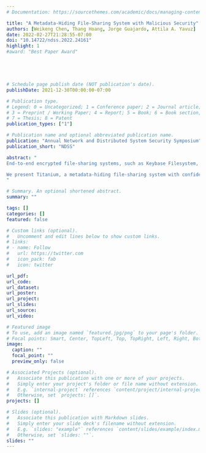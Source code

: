 ```yaml
---
# Documentation: https://sourcethemes.com/academic/docs/managing-content/

title: "A Metadata-Hiding File-Sharing System with Malicious Security"
authors: [Weikeng Chen, Thang Hoang, Jorge Guajardo, Attila A. Yavuz]
date: 2022-02-27T21:28:55-07:00
doi: "10.14722/ndss.2022.24161"
highlight: 1
#award: "Best Paper Award"





# Schedule page publish date (NOT publication's date).
publishDate: 2021-12-30T00:00:00-07:00

# Publication type.
# Legend: 0 = Uncategorized; 1 = Conference paper; 2 = Journal article;
# 3 = Preprint / Working Paper; 4 = Report; 5 = Book; 6 = Book section;
# 7 = Thesis; 8 = Patent
publication_types: ["1"]

# Publication name and optional abbreviated publication name.
publication: "Annual Network and Distributed System Security Symposium"
publication_short: "NDSS"

abstract: "
End-to-end encrypted file-sharing systems, such as Keybase Filesystem, enable users to share files stored in the cloud without revealing the contents to the servers. However, the servers still learn metadata, such as user identities and access patterns. Prior works have tried to remove such leakage but relied on strong trust assumptions. Metal (NDSS’20) is not secure against malicious servers. MCORAM (ASIACRYPT’20) offers confiden- tiality against malicious servers, but not integrity.\\

We present Titanium, a metadata-hiding file-sharing system with confidentiality and integrity against both malicious users and servers. Compared with MCORAM, the state-of-the-art with con- fidentiality (but not integrity) against malicious servers, Titanium additionally offers integrity. Experiments show that Titanium is 5× to 200× faster, or even more, than MCORAM.
"

# Summary. An optional shortened abstract.
summary: ""

tags: []
categories: []
featured: false

# Custom links (optional).
#   Uncomment and edit lines below to show custom links.
# links:
# - name: Follow
#   url: https://twitter.com
#   icon_pack: fab
#   icon: twitter

url_pdf:
url_code:
url_dataset:
url_poster:
url_project:
url_slides:
url_source:
url_video:

# Featured image
# To use, add an image named `featured.jpg/png` to your page's folder. 
# Focal points: Smart, Center, TopLeft, Top, TopRight, Left, Right, BottomLeft, Bottom, BottomRight.
image:
  caption: ""
  focal_point: ""
  preview_only: false

# Associated Projects (optional).
#   Associate this publication with one or more of your projects.
#   Simply enter your project's folder or file name without extension.
#   E.g. `internal-project` references `content/project/internal-project/index.md`.
#   Otherwise, set `projects: []`.
projects: []

# Slides (optional).
#   Associate this publication with Markdown slides.
#   Simply enter your slide deck's filename without extension.
#   E.g. `slides: "example"` references `content/slides/example/index.md`.
#   Otherwise, set `slides: ""`.
slides: ""
---
```

